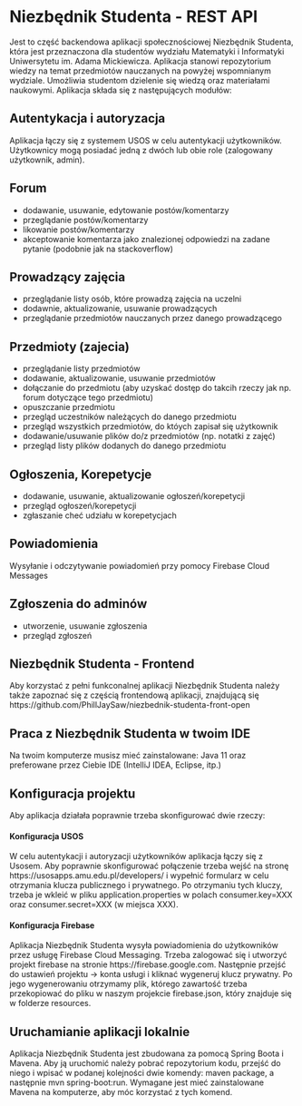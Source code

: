 <h1> Niezbędnik Studenta - REST API </h1>

Jest to część backendowa aplikacji społecznościowej Niezbędnik Studenta, która jest przeznaczona dla studentów wydziału 
Matematyki i Informatyki Uniwersytetu im. Adama Mickiewicza. Aplikacja stanowi repozytorium wiedzy na temat przedmiotów
nauczanych na powyżej wspomnianym wydziale. Umożliwia studentom dzielenie się wiedzą oraz materiałami naukowymi. Aplikacja składa się z następujących modułów:

<h2> Autentykacja i autoryzacja </h2>

Aplikacja łączy się z systemem USOS w celu autentykacji użytkowników. Użytkownicy mogą posiadać jedną z dwóch lub obie role (zalogowany użytkownik, admin).

<h2> Forum </h2>

- dodawanie, usuwanie, edytowanie postów/komentarzy
- przeglądanie postów/komentarzy
- likowanie postów/komentarzy
- akceptowanie komentarza jako znalezionej odpowiedzi na zadane pytanie (podobnie jak na stackoverflow)

<h2> Prowadzący zajęcia </h2>

- przeglądanie listy osób, które prowadzą zajęcia na uczelni
- dodawnie, aktualizowanie, usuwanie prowadzących
- przeglądanie przedmiotów nauczanych przez danego prowadzącego

<h2> Przedmioty (zajecia) </h2>

- przeglądanie listy przedmiotów
- dodawanie, aktualizowanie, usuwanie przedmiotów
- dołączanie do przedmiotu (aby uzyskać dostęp do takcih rzeczy jak np. forum dotyczące tego przedmiotu)
- opuszczanie przedmiotu
- przegląd uczestników należących do danego przedmiotu
- przegląd wszystkich przedmiotów, do któych zapisał się użytkownik
- dodawanie/usuwanie plików do/z przedmiotów (np. notatki z zajęć)
- przegląd listy plików dodanych do danego przedmiotu

<h2> Ogłoszenia, Korepetycje </h2>

- dodawanie, usuwanie, aktualizowanie ogłoszeń/korepetycji
- przegląd ogłoszeń/korepetycji
- zgłaszanie cheć udziału w korepetycjach
 
<h2> Powiadomienia </h2>

Wysyłanie i odczytywanie powiadomień przy pomocy Firebase Cloud Messages

<h2> Zgłoszenia do adminów </h2>

- utworzenie, usuwanie zgłoszenia
- przegląd zgłoszeń

<h2> Niezbędnik Studenta - Frontend </h2>
Aby korzystać z pełni funkconalnej aplikacji Niezbędnik Studenta należy także zapoznać się z częścią frontendową
aplikacji, znajdującą się https://github.com/PhillJaySaw/niezbednik-studenta-front-open

<h2> Praca z Niezbędnik Studenta w twoim IDE </h2>
Na twoim komputerze musisz mieć zainstalowane: Java 11 oraz preferowane przez Ciebie IDE (IntelliJ IDEA, Eclipse, itp.)

<h2> Konfiguracja projektu </h2>
Aby aplikacja działała poprawnie trzeba skonfigurować dwie rzeczy:

<h4> Konfiguracja USOS </h4>
W celu autentykacji i autoryzacji użytkowników aplikacja łączy się z Usosem. Aby poprawnie skonfigurować połączenie trzeba wejść na stronę https://usosapps.amu.edu.pl/developers/ i wypełnić formularz
w celu otrzymania klucza publicznego i prywatnego. Po otrzymaniu tych kluczy, trzeba je wkleić w pliku application.properties w polach consumer.key=XXX oraz consumer.secret=XXX (w miejsca XXX).

<h4> Konfiguracja Firebase </h4>
Aplikacja Niezbędnik Studenta wysyła powiadomienia do użytkowników przez usługę Firebase Cloud Messaging. Trzeba zalogować się i utworzyć projekt firebase na stronie https://firebase.google.com.
Następnie przejść do ustawień projektu -> konta usługi i kliknać wygeneruj klucz prywatny. Po jego wygenerowaniu otrzymamy plik, którego zawartość trzeba przekopiować do pliku w naszym projekcie
firebase.json, który znajduje się w folderze resources.  

<h2> Uruchamianie aplikacji lokalnie </h2>
Aplikacja Niezbędnik Studenta jest zbudowana za pomocą Spring Boota i Mavena. Aby ją uruchomić należy pobrać
repozytorium kodu, przejść do niego i wpisać w podanej kolejności dwie komendy: maven package, a 
następnie mvn spring-boot:run. Wymagane jest mieć zainstalowane Mavena na komputerze, aby móc korzystać z tych komend.




















